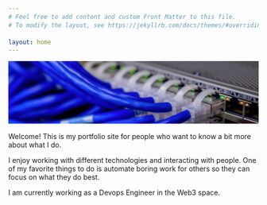 ```yaml
---
# Feel free to add content and custom Front Matter to this file.
# To modify the layout, see https://jekyllrb.com/docs/themes/#overriding-theme-defaults

layout: home
---
```

![networking](https://raw.githubusercontent.com/jordantrujillo/jordantrujillo.github.io/main/images/networking-banner.jpg "networking")

Welcome! This is my portfolio site for people who want to know a bit more about what I do.

I enjoy working with different technologies and interacting with people. One of my favorite things to do is automate boring work for others so they can focus on what they do best.

I am currently working as a Devops Engineer in the Web3 space.